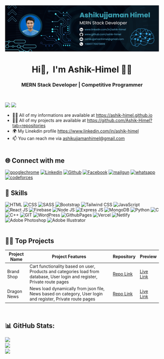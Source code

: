 ![Banner](banner.png)
<h1 align="center">Hi👋, &nbsp;I'm Ashik-Himel 👨‍💻</h1>
<h3 align="center">MERN Stack Developer | Competitive Programmer</h3>
<br />

[![](https://visitcount.itsvg.in/api?id=Ashik-Himel&icon=7&color=1)](https://visitcount.itsvg.in)
![](https://github-profile-trophy.vercel.app/?username=Ashik-Himel&theme=dracula&no-frame=false&no-bg=true&margin-w=4)

- 🧛‍♂️ All of my informations are available at https://ashik-himel.github.io
- 👨‍💻 All of my projects are available at https://github.com/Ashik-Himel?tab=repositories
- 🌍 My Linekdin profile https://www.linkedin.com/in/ashik-himel
- 📫 You can reach me via ashikujjamanhimel@gmail.com
<br /><br />

## 🌐 Connect with me
<a href='https://ashik-himel.github.io' target="_blank"><img alt='googlechrome' src='https://img.shields.io/badge/Portfolio-100000?style=for-the-badge&logo=googlechrome&logoColor=dd5144&labelColor=FFFFFF&color=dd5144'/></a>
<a href='https://www.linkedin.com/ashik-himel' target="_blank"><img alt='Linkedin' src='https://img.shields.io/badge/Linkedin-100000?style=for-the-badge&logo=Linkedin&logoColor=0072b1&labelColor=FFFFFF&color=0072b1'/></a>
<a href='https://github.com/Ashik-Himel' target="_blank"><img alt='Github' src='https://img.shields.io/badge/Github-100000?style=for-the-badge&logo=Github&logoColor=000000&labelColor=FFFFFF&color=000000'/></a>
<a href='https://www.facebook.com/ashikujjaman.himel' target="_blank"><img alt='Facebook' src='https://img.shields.io/badge/Facebook-100000?style=for-the-badge&logo=Facebook&logoColor=4267B2&labelColor=FFFFFF&color=4267B2'/></a>
<a href='mailto:ashikujjamanhimel@gmail.com' target="_blank"><img alt='mailgun' src='https://img.shields.io/badge/Email-100000?style=for-the-badge&logo=mailgun&logoColor=F06B66&labelColor=FFFFFF&color=F06B66'/></a>
<a href='https://wa.me/+8801770473899' target="_blank"><img alt='whatsapp' src='https://img.shields.io/badge/WhatsApp-100000?style=for-the-badge&logo=whatsapp&logoColor=25D366&labelColor=FFFFFF&color=25D366'/></a>
<a href='https://codeforces.com/profile/Ashik-Himel' target="_blank"><img alt='codeforces' src='https://img.shields.io/badge/Codeforces-100000?style=for-the-badge&logo=codeforces&logoColor=B61F25&labelColor=FFFFFF&color=B61F25'/></a>
<br />

## 🚀 Skills
![HTML](https://img.shields.io/badge/HTML-%23E34F26.svg?style=flat&logo=html5&logoColor=white) ![CSS](https://img.shields.io/badge/CSS-%231572B6.svg?style=flat&logo=css3&logoColor=white) ![SASS](https://img.shields.io/badge/SASS-hotpink.svg?style=flat&logo=SASS&logoColor=white) ![Bootstrap](https://img.shields.io/badge/Bootstrap-%238511FA.svg?style=flat&logo=bootstrap&logoColor=white) ![Tailwind CSS](https://img.shields.io/badge/Tailwind_CSS-%2338B2AC.svg?style=flat&logo=tailwind-css&logoColor=white) ![JavaScript](https://img.shields.io/badge/JavaScript-%23323330.svg?style=flat&logo=javascript&logoColor=%23F7DF1E) ![React JS](https://img.shields.io/badge/React_JS-%2320232a.svg?style=flat&logo=react&logoColor=%2361DAFB) ![Firebase](https://img.shields.io/badge/Firebase-%23039BE5.svg?style=flat&logo=firebase) ![Node JS](https://img.shields.io/badge/Node_JS-6DA55F?style=flat&logo=node.js&logoColor=white) ![Express JS](https://img.shields.io/badge/Express_JS-%23404d59.svg?style=flat&logo=express&logoColor=%2361DAFB) ![MongoDB](https://img.shields.io/badge/MongoDB-%234ea94b.svg?style=flat&logo=mongodb&logoColor=white) ![Python](https://img.shields.io/badge/Python-3670A0?style=flat&logo=python&logoColor=ffdd54) ![C](https://img.shields.io/badge/C-%2300599C.svg?style=flat&logo=c&logoColor=white) ![C++](https://img.shields.io/badge/C++-%2300599C.svg?style=flat&logo=c%2B%2B&logoColor=white) ![GIT](https://img.shields.io/badge/Git-fc6d26?style=flat&logo=git&logoColor=white) ![WordPress](https://img.shields.io/badge/WordPress-%23117AC9.svg?style=flat&logo=WordPress&logoColor=white) ![GithubPages](https://img.shields.io/badge/Github_Pages-121013?style=flat&logo=github&logoColor=white) ![Vercel](https://img.shields.io/badge/Vercel-%23000000.svg?style=flat&logo=vercel&logoColor=white) ![Netlify](https://img.shields.io/badge/Netlify-%23000000.svg?style=flat&logo=netlify&logoColor=#00C7B7) ![Adobe Photoshop](https://img.shields.io/badge/Adobe_Photoshop-%2331A8FF.svg?style=flat&logo=adobe%20photoshop&logoColor=white) ![Adobe Illustrator](https://img.shields.io/badge/Adobe_Illustrator-%23FF9A00.svg?style=flat&logo=adobe%20illustrator&logoColor=white) 
<br /><br />

## 👨‍💻 Top Projects
| **Project Name** | **Project Features**                                                                                                            | **Repository**                                              | **Preview**                                         |
|------------------|---------------------------------------------------------------------------------------------------------------------------------|-------------------------------------------------------------|-----------------------------------------------------|
| Brand Shop       | Cart functionality based on user, Products and categories load from database, User login and register, Private route pages | [Repo Link](https://github.com/Ashik-Himel)                 | [Live Link](https://brand-shop-1.web.app/)          |
| Dragon News      | News load dynamically from json file, News based on category, User login and register, Private route pages                 | [Repo Link](https://github.com/Ashik-Himel/the-dragon-news) | [Live Link](https://react-dragon-news.netlify.app/) |
<br/>


## 📊 GitHub Stats:
![](https://github-readme-stats.vercel.app/api?username=Ashik-Himel&theme=dark&hide_border=false&include_all_commits=true&count_private=false)<br/>
![](https://github-readme-streak-stats.herokuapp.com/?user=Ashik-Himel&theme=dark&hide_border=false)<br/>
![](https://github-readme-stats.vercel.app/api/top-langs/?username=Ashik-Himel&theme=dark&hide_border=false&include_all_commits=true&count_private=false&layout=compact)